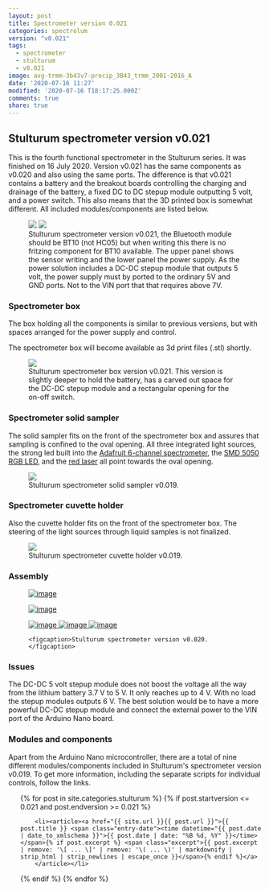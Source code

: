 ```yaml
---
layout: post
title: Spectrometer version 0.021
categories: spectrolum
version: "v0.021"
tags:
  - spectrometer
  - stulturum
  - v0.021
image: avg-trmm-3b43v7-precip_3B43_trmm_2001-2016_A
date: '2020-07-16 11:27'
modified: '2020-07-16 T18:17:25.000Z'
comments: true
share: true
---
```


## Stulturum spectrometer version v0.021

This is the fourth functional spectrometer in the Stulturum series. It was finished on 16 July 2020. Version v0.021 has the same components as v0.020 and also using the same ports. The difference is that v0.021 contains a battery and the breakout boards controlling the charging and drainage of the battery, a fixed DC to DC stepup module outputting 5 volt, and a power switch. This also means that the 3D printed box is somewhat different. All included modules/components are listed below.

<figure>
<img src="../../images/nano-spectro_v021_breadfree_bb.png">

<img src="../../images/nano-TP4056+battery-stepup5v-switch_bb.png">

<figcaption> Stulturum spectrometer version v0.021, the Bluetooth module should be BT10 (not HC05) but when writing this there is no fritzing component for BT10 available. The upper panel shows the sensor writing and the lower panel the power supply. As the power solution includes a DC-DC stepup module that outputs 5 volt, the power supply must by ported to the ordinary 5V and GND ports. Not to the VIN port that that requires above 7V. </figcaption>
</figure>

### Spectrometer box

The box holding all the components is similar to previous versions, but with spaces arranged for the power supply and control.

The spectrometer box will become available as 3d print files (<span class='file'>.stl</span>) shortly.

<figure>
<img src="../../images/spectra-stulturum_box_v0021.png">
<figcaption> Stulturum spectrometer box version v0.021. This version is slightly deeper to hold the battery, has a carved out space for the DC-DC stepup module and a rectangular opening for the on-off switch.</figcaption>
</figure>

### Spectrometer solid sampler

The solid sampler fits on the front of the spectrometer box and assures that sampling is confined to the oval opening. All three integrated light sources, the strong led built into the [Adafruit 6-channel spectrometer](http://localhost:4000/stulturum/stulturum-AS7262-adafruit-spectrometer/), the [SMD 5050 RGB LED](http://localhost:4000/stulturum/stulturum-ws2811-8mm-led/), and the [red laser](http://localhost:4000/stulturum/stulturum-laser650-3v/) all point towards the oval opening.

<figure>
<img src="../../images/spectra-stulturum_soild-sampler_v0019.png">
<figcaption> Stulturum spectrometer solid sampler v0.019.</figcaption>
</figure>

### Spectrometer cuvette holder

Also the cuvette holder fits on the front of the spectrometer box. The steering of the light sources through liquid samples is not finalized.

<figure>
<img src="../../images/spectra-stulturum_cuvette-holder_v0019.png">
<figcaption> Stulturum spectrometer cuvette holder v0.019.</figcaption>
</figure>

### Assembly

<figure class="half">
	<a href="../../images/spectrobox_v021_front.jpg">
  <img src="../../images/spectrobox_v021_front.jpg" alt="image">
  </a>

  <a href="../../images/spectrobox_v021_inside.jpg"><img src="../../images/spectrobox_v021_inside.jpg" alt="image">
  </a>

  <a href="../../images/spectrobox_v021_charging.jpg">
  <img src="../../images/spectrobox_v021_charging.jpg" alt="image">
  </a>

  <a href="../../images/spectrobox_v021_fully-charged.jpg">
  <img src="../../images/spectrobox_v021_fully-charged.jpg" alt="image">
  </a>

  <a href="../../images/spectrobox_v021_output-voltage.jpg">
  <img src="../../images/spectrobox_v021_output-voltage.jpg" alt="image">
    </a>

	<figcaption>Stulturum spectrometer version v0.020.</figcaption>
</figure>

### Issues

The DC-DC 5 volt stepup module does not boost the voltage all the way from the lithium battery 3.7 V to 5 V. It only reaches up to 4 V. With no load the stepup modules outputs 6 V. The best solution would be to have a more powerful DC-DC stepup module and connect the external power to the VIN port of the Arduino Nano board.

### Modules and components

Apart from the Arduino Nano microcontroller, there are a total of nine different modules/components included in Stulturum's spectrometer version v0.019. To get more information, including the separate scripts for individual controls, follow the links.

<ul class="post-list">
{% for post in site.categories.stulturum %}
  {% if post.startversion <= 0.021 and post.endversion >= 0.021 %}

        <li><article><a href="{{ site.url }}{{ post.url }}">{{ post.title }} <span class="entry-date"><time datetime="{{ post.date | date_to_xmlschema }}">{{ post.date | date: "%B %d, %Y" }}</time></span>{% if post.excerpt %} <span class="excerpt">{{ post.excerpt | remove: '\[ ... \]' | remove: '\( ... \)' | markdownify | strip_html | strip_newlines | escape_once }}</span>{% endif %}</a>
        </article></li>

  {% endif %}
{% endfor %}
</ul>

